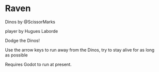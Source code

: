 # Raven


Dinos by @ScissorMarks

player by Hugues Laborde

Dodge the Dinos!

Use the arrow keys to run away from the Dinos, try to stay alive for as long as possible

Requires Godot to run at present. 
